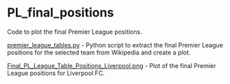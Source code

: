# PL_final_positions

Code to plot the final Premier League positions.

[premier_league_tables.py](https://github.com/ctibbs/PL_final_positions/blob/main/premier_league_tables.py) - Python script to extract the final Premier League positions for the selected team from Wikipedia and create a plot.

[Final_PL_League_Table_Positions_Liverpool.png]() - Plot of the final Premier League positions for Liverpool FC.
